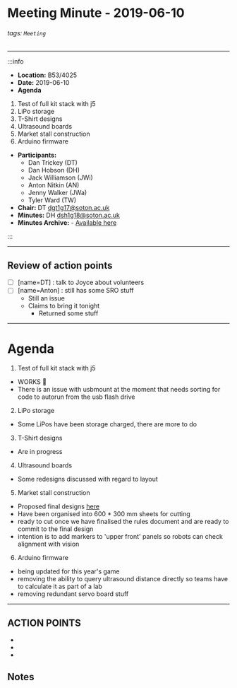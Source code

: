 Meeting Minute - 2019-06-10
===
###### tags: `Meeting`
-------------------------------------------------------------

:::info
- **Location:** B53/4025
- **Date:** 2019-06-10
- **Agenda**
1. Test of full kit stack with j5
2. LiPo storage
3. T-Shirt designs
4. Ultrasound boards
5. Market stall construction
6. Arduino firmware
- **Participants:**
    - Dan Trickey (DT)
    - Dan Hobson (DH)
    - Jack Williamson (JWi)
    - Anton Nitkin (AN)
    - Jenny Walker (JWa)
    - Tyler Ward (TW)
- **Chair:** DT <dgt1g17@soton.ac.uk>
- **Minutes:** DH <dsh1g18@soton.ac.uk>
- **Minutes Archive:** - [Available here](https://github.com/s-r-o/minutes/)

:::

-------------------------------------------------------------

## Review of action points
- [ ] [name=DT] : talk to Joyce about volunteers
- [ ] [name=Anton] : still has some SRO stuff
    - Still an issue
    - Claims to bring it tonight
        - Returned some stuff
-------------------------------------------------------------

# Agenda
1. Test of full kit stack with j5
- WORKS :tada:
- There is an issue with usbmount at the moment that needs sorting for code to autorun from the usb flash drive
2. LiPo storage
- Some LiPos have been storage charged, there are more to do
3. T-Shirt designs
- Are in progress
4. Ultrasound boards
- Some redesigns discussed with regard to layout
5. Market stall construction
- Proposed final designs [here](https://github.com/sourcebots/tasks/issues/75)
- Have been organised into 600 * 300 mm sheets for cutting
- ready to cut once we have finalised the rules document and are ready to commit to the final design
- intention is to add markers to 'upper front' panels so robots can check alignment with vision
6. Arduino firmware
- being updated for this year's game
- removing the ability to query ultrasound distance directly so teams have to calculate it as part of a lab
- removing redundant servo board stuff


-------------------------------------------------------------

## ACTION POINTS
-
-
-

## Notes 
<!-- Other important details discussed during the meeting can be entered here. -->
